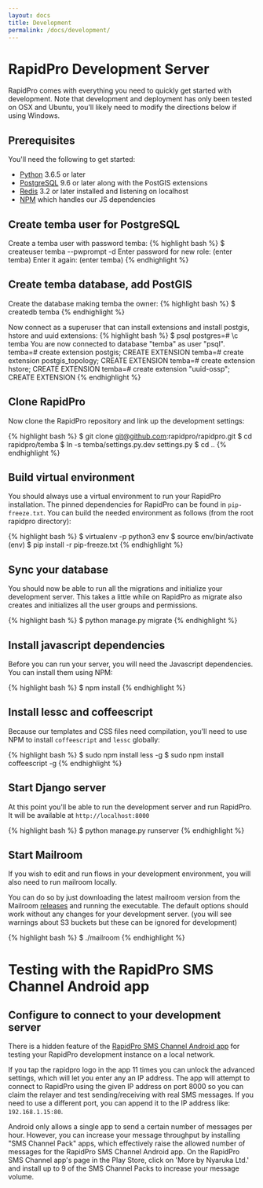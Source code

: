 ```yaml
---
layout: docs
title: Development
permalink: /docs/development/
---
```


# RapidPro Development Server

RapidPro comes with everything you need to quickly get started with
development. Note that development and deployment has only been tested on OSX
and Ubuntu, you'll likely need to modify the directions below if using Windows.

## Prerequisites

You'll need the following to get started:

 * [Python](https://www.python.org/) 3.6.5 or later
 * [PostgreSQL](https://www.postgresql.org/) 9.6 or later along with the PostGIS extensions
 * [Redis](https://redis.io) 3.2 or later installed and listening on localhost
 * [NPM](https://www.npmjs.com/) which handles our JS dependencies

## Create temba user for PostgreSQL

Create a temba user with password temba:
{% highlight bash %}
$ createuser temba --pwprompt -d
Enter password for new role: (enter temba)
Enter it again: (enter temba)
{% endhighlight %}

## Create temba database, add PostGIS

Create the database making temba the owner:
{% highlight bash %}
$ createdb temba
{% endhighlight %}

Now connect as a superuser that can install extensions and install postgis, hstore and uuid extensions:
{% highlight bash %}
$ psql
postgres=# \c temba
You are now connected to database "temba" as user "psql".
temba=# create extension postgis;
CREATE EXTENSION
temba=# create extension postgis_topology;
CREATE EXTENSION
temba=# create extension hstore;
CREATE EXTENSION
temba=# create extension "uuid-ossp";
CREATE EXTENSION
{% endhighlight %}

## Clone RapidPro

Now clone the RapidPro repository and link up the development settings:

{% highlight bash %}
$ git clone git@github.com:rapidpro/rapidpro.git
$ cd rapidpro/temba
$ ln -s temba/settings.py.dev settings.py
$ cd ..
{% endhighlight %}

## Build virtual environment

You should always use a virtual environment to run your RapidPro installation. The
pinned dependencies for RapidPro can be found in ```pip-freeze.txt```. You can
build the needed environment as follows (from the root rapidpro directory):

{% highlight bash %}
$ virtualenv -p python3 env
$ source env/bin/activate
(env) $ pip install -r pip-freeze.txt
{% endhighlight %}

## Sync your database

You should now be able to run all the migrations and initialize your development
server. This takes a little while on RapidPro as migrate also creates and
initializes all the user groups and permissions.

{% highlight bash %}
$ python manage.py migrate
{% endhighlight %}

## Install javascript dependencies

Before you can run your server, you will need the Javascript dependencies. You
can install them using NPM:

{% highlight bash %}
$ npm install
{% endhighlight %}

## Install lessc and coffeescript

Because our templates and CSS files need compilation, you'll need to use NPM
to install `coffeescript` and `lessc` globally:

{% highlight bash %}
$ sudo npm install less -g
$ sudo npm install coffeescript -g
{% endhighlight %}

## Start Django server

At this point you'll be able to run the development server and run RapidPro. It
will be available at ```http://localhost:8000```

{% highlight bash %}
$ python manage.py runserver
{% endhighlight %}

## Start Mailroom

If you wish to edit and run flows in your development environment, you will also
need to run mailroom locally.

You can do so by just downloading the latest mailroom version from the Mailroom
[releases](https://github.com/nyaruka/mailroom/releases) and running the
executable. The default options should work without any changes for your development
server. (you will see warnings about S3 buckets but these can be ignored for
  development)

{% highlight bash %}
$ ./mailroom
{% endhighlight %}


# Testing with the RapidPro SMS Channel Android app

## Configure to connect to your development server

There is a hidden feature of the [RapidPro SMS Channel Android app](https://github.com/rapidpro/android-channel) for testing your
RapidPro development instance on a local network.

If you tap the rapidpro logo in the app 11 times you can unlock the advanced settings,
which will let you enter any an IP address. The app will attempt to connect to RapidPro
using the given IP address on port 8000 so you can claim the relayer and test
sending/receiving with real SMS messages. If you need to use a different port, you can
append it to the IP address like: ```192.168.1.15:80```.

Android only allows a single app to send a certain number of messages per hour.
However, you can increase your message throughput by installing "SMS Channel Pack" apps,
which effectively raise the allowed number of messages for the RapidPro SMS Channel Android app.
On the RapidPro SMS Channel app's page in the Play Store, click on 'More by Nyaruka Ltd.' and
install up to 9 of the SMS Channel Packs to increase your message volume.

